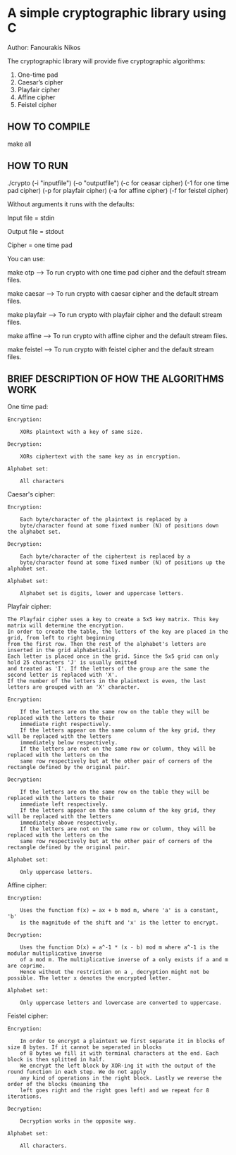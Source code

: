 # A simple cryptographic library using C

Author: Fanourakis Nikos

The cryptographic library will provide five cryptographic algorithms:

  1. One-time pad
  2. Caesar’s cipher
  3. Playfair cipher
  4. Affine cipher
  5. Feistel cipher

## HOW TO COMPILE

make all

## HOW TO RUN

./crypto (-i "inputfile") (-o "outputfile") (-c for ceasar cipher) (-1 for one time pad cipher)
(-p for playfair cipher) (-a for affine cipher) (-f for feistel cipher)

Without arguments it runs with the defaults:

Input file = stdin

Output file = stdout

Cipher = one time pad

You can use:

make otp --> To run crypto with one time pad cipher and the default stream files.

make caesar --> To run crypto with caesar cipher and the default stream files.

make playfair --> To run crypto with playfair cipher and the default stream files.

make affine --> To run crypto with affine cipher and the default stream files.

make feistel --> To run crypto with feistel cipher and the default stream files.

## BRIEF DESCRIPTION OF HOW THE ALGORITHMS WORK

One time pad:

    Encryption:

        XORs plaintext with a key of same size.

    Decryption:

        XORs ciphertext with the same key as in encryption.

    Alphabet set:

        All characters

Caesar's cipher:

    Encryption:

        Each byte/character of the plaintext is replaced by a
        byte/character found at some fixed number (N) of positions down the alphabet set.

    Decryption:

        Each byte/character of the ciphertext is replaced by a
        byte/character found at some fixed number (N) of positions up the alphabet set.

    Alphabet set:

        Alphabet set is digits, lower and uppercase letters.

Playfair cipher:

    The Playfair cipher uses a key to create a 5x5 key matrix. This key matrix will determine the encryption.
    In order to create the table, the letters of the key are placed in the grid, from left to right beginning
    from the first row. Then the rest of the alphabet's letters are inserted in the grid alphabetically.
    Each letter is placed once in the grid. Since the 5x5 grid can only hold 25 characters 'J' is usually omitted 
    and treated as 'I'. If the letters of the group are the same the second letter is replaced with 'X'.
    If the number of the letters in the plaintext is even, the last letters are grouped with an 'X' character.
    
    Encryption:

        If the letters are on the same row on the table they will be replaced with the letters to their
        immediate right respectively.
        If the letters appear on the same column of the key grid, they will be replaced with the letters
        immediately below respectively.
        If the letters are not on the same row or column, they will be replaced with the letters on the
        same row respectively but at the other pair of corners of the rectangle defined by the original pair.

    Decryption:

        If the letters are on the same row on the table they will be replaced with the letters to their
        immediate left respectively.
        If the letters appear on the same column of the key grid, they will be replaced with the letters
        immediately above respectively.
        If the letters are not on the same row or column, they will be replaced with the letters on the
        same row respectively but at the other pair of corners of the rectangle defined by the original pair.

    Alphabet set:

        Only uppercase letters.

Affine cipher:

    Encryption:

        Uses the function f(x) = ax + b mod m, where 'a' is a constant, 'b'
        is the magnitude of the shift and 'x' is the letter to encrypt.

    Decryption:

        Uses the function D(x) = a^-1 * (x - b) mod m where a^-1 is the modular multiplicative inverse
        of a mod m. The multiplicative inverse of a only exists if a and m are coprime.
        Hence without the restriction on a , decryption might not be possible. The letter x denotes the encrypted letter.

    Alphabet set:

        Only uppercase letters and lowercase are converted to uppercase.

Feistel cipher:

    Encryption:

        In order to encrypt a plaintext we first separate it in blocks of size 8 bytes. If it cannot be seperated in blocks
        of 8 bytes we fill it with terminal characters at the end. Each block is then splitted in half.
        We encrypt the left block by XOR-ing it with the output of the round function in each step. We do not apply
        any kind of operations in the right block. Lastly we reverse the order of the blocks (meaning the
        left goes right and the right goes left) and we repeat for 8 iterations.

    Decryption:

        Decryption works in the opposite way.

    Alphabet set:

        All characters.
